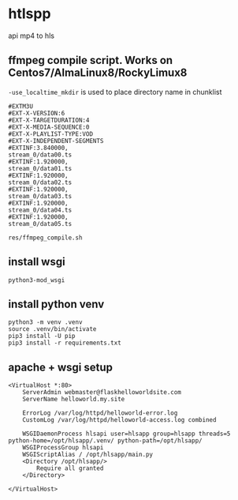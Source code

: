# htlspp
api mp4 to hls

## ffmpeg compile script. Works on Centos7/AlmaLinux8/RockyLimux8
```-use_localtime_mkdir``` is used to place directory name in chunklist

```
#EXTM3U
#EXT-X-VERSION:6
#EXT-X-TARGETDURATION:4
#EXT-X-MEDIA-SEQUENCE:0
#EXT-X-PLAYLIST-TYPE:VOD
#EXT-X-INDEPENDENT-SEGMENTS
#EXTINF:3.840000,
stream_0/data00.ts
#EXTINF:1.920000,
stream_0/data01.ts
#EXTINF:1.920000,
stream_0/data02.ts
#EXTINF:1.920000,
stream_0/data03.ts
#EXTINF:1.920000,
stream_0/data04.ts
#EXTINF:1.920000,
stream_0/data05.ts
```

```res/ffmpeg_compile.sh```

## install wsgi

```python3-mod_wsgi```

## install python venv

```
python3 -m venv .venv
source .venv/bin/activate
pip3 install -U pip
pip3 install -r requirements.txt
```

## apache + wsgi setup

```
<VirtualHost *:80>
    ServerAdmin webmaster@flaskhelloworldsite.com
    ServerName helloworld.my.site

    ErrorLog /var/log/httpd/helloworld-error.log
    CustomLog /var/log/httpd/helloworld-access.log combined

    WSGIDaemonProcess hlsapi user=hlsapp group=hlsapp threads=5 python-home=/opt/hlsapp/.venv/ python-path=/opt/hlsapp/
    WSGIProcessGroup hlsapi
    WSGIScriptAlias / /opt/hlsapp/main.py
    <Directory /opt/hlsapp/>
        Require all granted
    </Directory>

</VirtualHost>
```